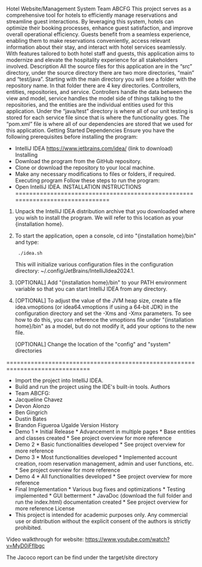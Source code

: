 Hotel Website/Management System
Team ABCFG
This project serves as a comprehensive tool for hotels to efficiently manage reservations and streamline guest interactions. By leveraging this system, hotels can optimize their booking processes, enhance guest satisfaction, and improve overall operational efficiency. Guests benefit from a seamless experience, enabling them to make reservations conveniently, access relevant information about their stay, and interact with hotel services seamlessly. With features tailored to both hotel staff and guests, this application aims to modernize and elevate the hospitality experience for all stakeholders involved.
Description
All the source files for this application are in the “src” directory, under the source directory there are two more directories, “main” and “test/java”. Starting with the main directory you will see a folder with the repository name. In that folder there are 4 key directories. 
Controllers, entities, repositories, and service. Controllers handle the data between the view and model, service handles the model side of things talking to the repositories, and the entities are the individual entities used for this application. Under the “java/test” directory is where all of our unit testing is stored for each service file since that is where the functionality goes. The “pom.xml” file is where all of our dependencies are stored that we used for this application.
Getting Started
Dependencies
Ensure you have the following prerequisites before installing the program:
* IntelliJ IDEA https://www.jetbrains.com/idea/ (link to download)
Installing
* Download the program from the GitHub repository.
* Clone or download the repository to your local machine.
* Make any necessary modifications to files or folders, if required.
Executing program
Follow these steps to run the program:
* Open IntelliJ IDEA.
INSTALLATION INSTRUCTIONS
==============================================================================


1. Unpack the IntelliJ IDEA distribution archive that you downloaded where you wish to install the program. We will refer to this location as your {installation home}.


2. To start the application, open a console, cd into "{installation home}/bin" and type:


        ./idea.sh


   This will initialize various configuration files in the configuration directory:
   ~/.config/JetBrains/IntelliJIdea2024.1.


3. [OPTIONAL] Add "{installation home}/bin" to your PATH environment variable so that you can start IntelliJ IDEA from any directory.


4. [OPTIONAL] To adjust the value of the JVM heap size, create a file idea.vmoptions (or idea64.vmoptions if using a 64-bit JDK) in the configuration directory and set the -Xms and -Xmx parameters. To see how to do this, you can reference the vmoptions file under "{installation home}/bin" as a model, but do not modify it, add your options to the new file.


   [OPTIONAL] Change the location of the "config" and "system" directories


==============================================================================
* Import the project into IntelliJ IDEA.
* Build and run the project using the IDE's built-in tools.
Authors
* Team ABCFG:
* Jacqueline Chavez
* Devon Alonzo 
* Ben Gingrich 
* Dustin Bates
* Brandon Figueroa Ugalde
Version History
* Demo 1
      * Initial Release
      * Advancement in multiple pages
      * Base entities and classes created
      * See project overview for more reference
* Demo 2
      * Basic functionalities developed
      * See project overview for more reference
* Demo 3
      * Most functionalities developed
      * Implemented account creation, room reservation management, admin and user functions, etc.
      * See project overview for more reference
* Demo 4
      * All functionalities developed
      * See project overview for more reference
* Final Implementation
      * Various bug fixes and optimizations
      * Testing implemented
      * GUI betterment
      * JavaDoc (download the full folder and run the index.html) documentation created
      * See project overview for more reference
License
* This project is intended for academic purposes only. Any commercial use or distribution without the explicit consent of the authors is strictly prohibited.

Video walkthrough for website: https://www.youtube.com/watch?v=MyD0jFfIbgc

The Jacoco report can be find under the target/site directory
